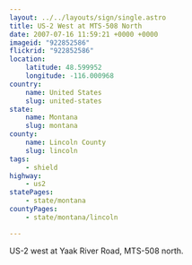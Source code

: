 ```yaml
---
layout: ../../layouts/sign/single.astro
title: US-2 West at MTS-508 North
date: 2007-07-16 11:59:21 +0000 +0000
imageid: "922852586"
flickrid: "922852586"
location:
    latitude: 48.599952
    longitude: -116.000968
country:
    name: United States
    slug: united-states
state:
    name: Montana
    slug: montana
county:
    name: Lincoln County
    slug: lincoln
tags:
    - shield
highway:
    - us2
statePages:
    - state/montana
countyPages:
    - state/montana/lincoln

---
```

US-2 west at Yaak River Road, MTS-508 north.